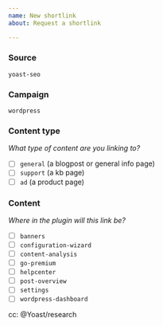 ```yaml
---
name: New shortlink
about: Request a shortlink

---
```


### Source
`yoast-seo`

### Campaign
`wordpress`

### Content type

_What type of content are you linking to?_

- [ ] `general` (a blogpost or general info page)
- [ ] `support` (a kb page)
- [ ] `ad` (a product page)

### Content

_Where in the plugin will this link be?_

- [ ] `banners`
- [ ] `configuration-wizard`
- [ ] `content-analysis`
- [ ] `go-premium`
- [ ] `helpcenter`
- [ ] `post-overview`
- [ ] `settings`
- [ ] `wordpress-dashboard`

cc: @Yoast/research
